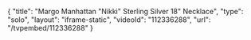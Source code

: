 {
    "title": "Margo Manhattan \"Nikki\" Sterling Silver 18\" Necklace",
    "type": "solo",
    "layout": "iframe-static",
    "videoId": "112336288",
    "url": "\/tvpembed\/112336288"
}